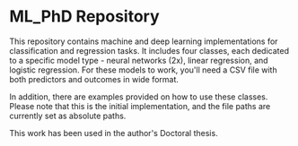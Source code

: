 # ML_PhD Repository

This repository contains machine and deep learning implementations for classification and regression tasks. It includes four classes, each dedicated to a specific model type - neural networks (2x), linear regression, and logistic regression. For these models to work, you'll need a CSV file with both predictors and outcomes in wide format.

In addition, there are examples provided on how to use these classes. Please note that this is the initial implementation, and the file paths are currently set as absolute paths.

This work has been used in the author's Doctoral thesis. 
